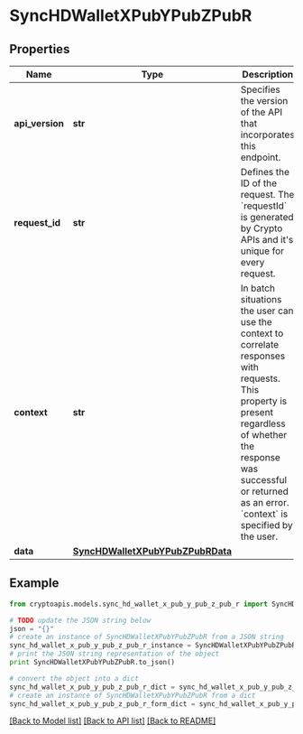 # SyncHDWalletXPubYPubZPubR


## Properties
Name | Type | Description | Notes
------------ | ------------- | ------------- | -------------
**api_version** | **str** | Specifies the version of the API that incorporates this endpoint. | 
**request_id** | **str** | Defines the ID of the request. The &#x60;requestId&#x60; is generated by Crypto APIs and it&#39;s unique for every request. | 
**context** | **str** | In batch situations the user can use the context to correlate responses with requests. This property is present regardless of whether the response was successful or returned as an error. &#x60;context&#x60; is specified by the user. | [optional] 
**data** | [**SyncHDWalletXPubYPubZPubRData**](SyncHDWalletXPubYPubZPubRData.md) |  | 

## Example

```python
from cryptoapis.models.sync_hd_wallet_x_pub_y_pub_z_pub_r import SyncHDWalletXPubYPubZPubR

# TODO update the JSON string below
json = "{}"
# create an instance of SyncHDWalletXPubYPubZPubR from a JSON string
sync_hd_wallet_x_pub_y_pub_z_pub_r_instance = SyncHDWalletXPubYPubZPubR.from_json(json)
# print the JSON string representation of the object
print SyncHDWalletXPubYPubZPubR.to_json()

# convert the object into a dict
sync_hd_wallet_x_pub_y_pub_z_pub_r_dict = sync_hd_wallet_x_pub_y_pub_z_pub_r_instance.to_dict()
# create an instance of SyncHDWalletXPubYPubZPubR from a dict
sync_hd_wallet_x_pub_y_pub_z_pub_r_form_dict = sync_hd_wallet_x_pub_y_pub_z_pub_r.from_dict(sync_hd_wallet_x_pub_y_pub_z_pub_r_dict)
```
[[Back to Model list]](../README.md#documentation-for-models) [[Back to API list]](../README.md#documentation-for-api-endpoints) [[Back to README]](../README.md)


